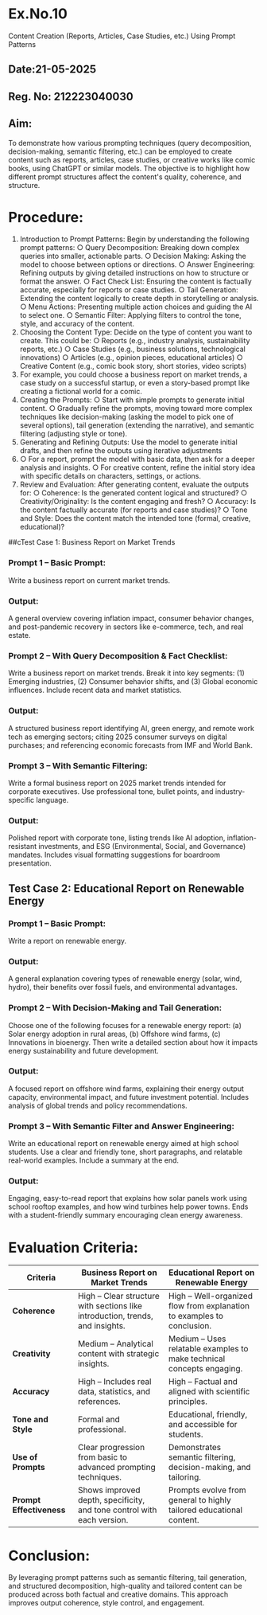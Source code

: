 # Ex.No.10
Content Creation (Reports, Articles, Case Studies, etc.) Using Prompt Patterns

## Date:21-05-2025
## Reg. No: 212223040030

## Aim:
To demonstrate how various prompting techniques (query decomposition, decision-making, semantic filtering, etc.) can be employed to create content such as reports, articles, case studies, or creative works like comic books, using ChatGPT or similar models. The objective is to highlight how different prompt structures affect the content's quality, coherence, and structure.

# Procedure:
1.	Introduction to Prompt Patterns: Begin by understanding the following prompt patterns:
    ○	Query Decomposition: Breaking down complex queries into smaller, actionable parts.
    ○	Decision Making: Asking the model to choose between options or directions.
    ○	Answer Engineering: Refining outputs by giving detailed instructions on how to structure or format 
      the answer.
    ○	Fact Check List: Ensuring the content is factually accurate, especially for reports or case studies.
    ○	Tail Generation: Extending the content logically to create depth in storytelling or analysis.
    ○	Menu Actions: Presenting multiple action choices and guiding the AI to select one.
    ○	Semantic Filter: Applying filters to control the tone, style, and accuracy of the content.
2.	Choosing the Content Type: Decide on the type of content you want to create. This could be:
    ○	Reports (e.g., industry analysis, sustainability reports, etc.)
    ○	Case Studies (e.g., business solutions, technological innovations)
    ○	Articles (e.g., opinion pieces, educational articles)
    ○	Creative Content (e.g., comic book story, short stories, video scripts)
3.	For example, you could choose a business report on market trends, a case study on a successful startup, or even a story-based prompt like creating a fictional world for a comic.
4.	Creating the Prompts:
    ○	Start with simple prompts to generate initial content.
    ○	Gradually refine the prompts, moving toward more complex techniques like decision-making (asking the 
      model to pick one of several options), tail generation (extending the narrative), and semantic 
      filtering (adjusting style or tone).
5.	Generating and Refining Outputs: Use the model to generate initial drafts, and then refine the outputs using iterative adjustments
6.	○	For a report, prompt the model with basic data, then ask for a deeper analysis and insights.
    ○	For creative content, refine the initial story idea with specific details on characters, settings, 
    or actions.
7.	Review and Evaluation: After generating content, evaluate the outputs for:
    ○	Coherence: Is the generated content logical and structured?
    ○	Creativity/Originality: Is the content engaging and fresh?
    ○	Accuracy: Is the content factually accurate (for reports and case studies)?
    ○	Tone and Style: Does the content match the intended tone (formal, creative, educational)?

##cTest Case 1: Business Report on Market Trends
### Prompt 1 – Basic Prompt:
Write a business report on current market trends.

### Output:
A general overview covering inflation impact, consumer behavior changes, and post-pandemic recovery in sectors like e-commerce, tech, and real estate.

### Prompt 2 – With Query Decomposition & Fact Checklist:
Write a business report on market trends. Break it into key segments: (1) Emerging industries, (2) Consumer behavior shifts, and (3) Global economic influences. Include recent data and market statistics.

### Output:
A structured business report identifying AI, green energy, and remote work tech as emerging sectors; citing 2025 consumer surveys on digital purchases; and referencing economic forecasts from IMF and World Bank.

### Prompt 3 – With Semantic Filtering:
Write a formal business report on 2025 market trends intended for corporate executives. Use professional tone, bullet points, and industry-specific language.

### Output:
Polished report with corporate tone, listing trends like AI adoption, inflation-resistant investments, and ESG (Environmental, Social, and Governance) mandates. Includes visual formatting suggestions for boardroom presentation.

## Test Case 2: Educational Report on Renewable Energy

### Prompt 1 – Basic Prompt:
Write a report on renewable energy.

### Output:
A general explanation covering types of renewable energy (solar, wind, hydro), their benefits over fossil fuels, and environmental advantages.

### Prompt 2 – With Decision-Making and Tail Generation:
Choose one of the following focuses for a renewable energy report: (a) Solar energy adoption in rural areas, (b) Offshore wind farms, (c) Innovations in bioenergy. Then write a detailed section about how it impacts energy sustainability and future development.

### Output:
A focused report on offshore wind farms, explaining their energy output capacity, environmental impact, and future investment potential. Includes analysis of global trends and policy recommendations.

### Prompt 3 – With Semantic Filter and Answer Engineering:
Write an educational report on renewable energy aimed at high school students. Use a clear and friendly tone, short paragraphs, and relatable real-world examples. Include a summary at the end.

### Output:
Engaging, easy-to-read report that explains how solar panels work using school rooftop examples, and how wind turbines help power towns. Ends with a student-friendly summary encouraging clean energy awareness.

# Evaluation Criteria:

| **Criteria**             | **Business Report on Market Trends**                                          | **Educational Report on Renewable Energy**                             |
| ------------------------ | ----------------------------------------------------------------------------- | ---------------------------------------------------------------------- |
| **Coherence**            | High – Clear structure with sections like introduction, trends, and insights. | High – Well-organized flow from explanation to examples to conclusion. |
| **Creativity**           | Medium – Analytical content with strategic insights.                          | Medium – Uses relatable examples to make technical concepts engaging.  |
| **Accuracy**             | High – Includes real data, statistics, and references.                        | High – Factual and aligned with scientific principles.                 |
| **Tone and Style**       | Formal and professional.                                                      | Educational, friendly, and accessible for students.                    |
| **Use of Prompts**       | Clear progression from basic to advanced prompting techniques.                | Demonstrates semantic filtering, decision-making, and tailoring.       |
| **Prompt Effectiveness** | Shows improved depth, specificity, and tone control with each version.        | Prompts evolve from general to highly tailored educational content.    |

# Conclusion:
By leveraging prompt patterns such as semantic filtering, tail generation, and structured decomposition, high-quality and tailored content can be produced across both factual and creative domains. This approach improves output coherence, style control, and engagement.
